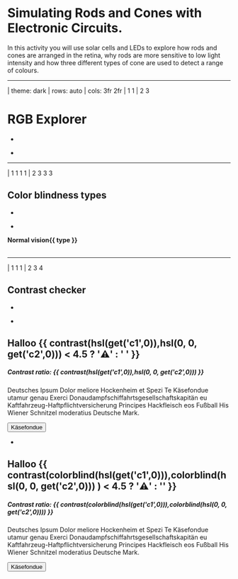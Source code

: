 # Simulating Rods and Cones with Electronic Circuits.

In this activity you will use solar cells and LEDs to explore how rods and cones are arranged in the retina, why rods are more sensitive to low light intensity and how three different types of cone are used to detect a range of colours. 


---












| theme: dark
| rows: auto
| cols: 3fr 2fr
| 1 1
| 2 3

# RGB Explorer

-

<!-- Commented out temporarily because of heavy CPU usage -->

<!-- <f-scene3 isometric responsive width="600" height="600" webgl>
	<!-- <f-rotation3 duration="10000"> -->
  <!-- <f-group3 scale="1" rotation="20 120 20" position="-1.2 -2 -1.2">
    <f-group3 v-for="r in range(0,5)">
      <f-group3 v-for="g in range(0,5)">
        <f-box3
          v-for="b in range(0,5)"
          :r="0.4"
          :position="[r*0.4, g*0.4, b*0.4]"
          :fill="rgb(r * 60,g * 60,b * 60)"
          :shading="false"
        />
      </f-group3>
    </f-group3>
  </f-group3> -->
  <!-- </f-rotation3> -->
<!-- </f-scene3> -->

<!-- <f-scene3 isometric responsive width="600" height="600" webgl>
  <f-group3 scale="0.75" :rotation="[50, get('cylRot', 0), 0]" :position="[0, 1, 0]">
  <f-group3 v-for="b in range(0,(get('cylB',100)/10)-1)"
    :key="'b'+b"
    :position="[0, -5.5 + b * 0.9 , 0 ]"
    :scale="[1.4 - b*0.13, 0.4, 1.4 - b*0.13]"
  >
  <f-group3 v-for="h in range(0,get('cylH'))" :key="'h'+h">
      <f-group3 v-if="get('cylB', 100) >= b*10"  :rotation="[0, 30*h, 0]">
        <f-hedron3
          v-if="get('cylH', 11) >= h"
          count="4"
          height="2"
          r="0.75"
          rotation="0 180 45"
          :position="[0, 0, 2]"
          :fill="hsl(ai2hue(h * 30), 100, 10+b*10)"
          :stroke="hsl(ai2hue(h * 30), 100, b*10)"
          :shading="false"
        />
      </f-group3>
    </f-group3>
    </f-group3>
  </f-group3>
</f-scene3> -->

<!-- <f-scene3 isometric responsive width="500" height="500" webgl  >
  <f-group3 scale="0.6" :rotation="[30, get('cylRot', 0), 0]" :position="[0, 0.7, 0]">
  <f-group3 v-for="b in range(0,(get('cylB',100)/10)-1)"
    :key="'b'+b"
    :position="[0, -5.5 + b * 0.9 , 0 ]"
    scale="1, 1, 1"
  >
  <f-group3 v-for="h in range(0,get('cylH'))" :key="'h'+h">
      <f-group3 v-if="get('cylB', 100) >= b*10"  :rotation="[0, 30*h, 0]">
        <f-polygon3
          v-if="get('cylH', 11) >= h"
          points="-1 1, -1 -1, 1 -1, 1 1"
          rotation="0 0 0"
          :position="[0, 0, 2.5]"
          scale="0.66 0.45 1"
          :fill="hsl(ai2hue(h * 30), 100, 10+b*10)"
          :stroke="hsl(ai2hue(h * 30), 100, b*10)"
          :shading="false"
        />
      </f-group3>
    </f-group3>
    </f-group3>
  </f-group3>
</f-scene3> -->

<f-scene3 isometric responsive width="500" height="500" webgl>
  <f-box3
      v-for="h in range(1, 70)"
      :rotation="[h*3, h*3, 0]"
      :position="[(-2+h*0.04), 0, 0]"
      scale="0.66 0.45 1"
      :fill="hsl(ai2hue(h * 3), 100, 50)"
      :shading="false"
    />
</f-scene3>



-

<div style="position:sticky; top:15vh;">
  <f-slider set="cylB" from="10" to="100" title="brightness" value="100"  integer />
  
  <!-- <f-slider set="cylS" to="100" title="saturation" value="20" integer /> -->
  
  <f-slider set="cylH" to="11" title="blah" value="11"  integer />
  
  <f-slider set="cylRot" to="360" title="Rotate tower" value="0"  integer />
</div>



---

| 1 1 1 1
| 2 3 3 3

## Color blindness types

-

<f-slider title="Slice count" set="c" from="8" to="64" integer />
  
-

<div style="display: flex; flex-wrap: wrap">
  
  <div>
  <b>Normal vision</b><br><br>
  <f-scene width="150" height="150" grid>
    <f-group v-for="(count,i) in range(0,2)" :key="i">
    <f-arc
      v-for="(a,j) in range(0,360,360 / get('c',8))"
      :key="j"
      :fill="hsl(a,100,scale(count,0,2,30,70))"
      stroke
      :start-angle="a"
      :end-angle="a + (360 / get('c',8))"
      :r="scale(count,0,2,1,1.5)"
      :inner-radius="scale(count,0,2,1,1.5) - 0.25"
    />
    </f-group>
  </f-scene>
  </div>

  <div v-for="type in [
    'achromatomaly',
    'achromatopsia',
    'deuteranomaly',
    'deuteranopia',
    'protanomaly',
    'protanopia',
    'tritanomaly',
    'tritanopia'
  ]">
  <b>{{ type }}</b><br><br>
  <f-scene  width="150" height="150" grid>
    <f-group v-for="(count,i) in range(0,2)" :key="i">
    <f-arc
      v-for="(a,j) in range(0,360,360 / get('c',8))"
      :key="j"
      :fill="colorblind(hsl(a,100,scale(count,0,2,30,70)), type)"
      stroke
      :start-angle="a"
      :end-angle="a + (360 / get('c',8))"
      :r="scale(count,0,2,1,1.5)"
      :inner-radius="scale(count,0,2,1,1.5) - 0.25"
    />
    </f-group>
  </f-scene>
  </div>
</div>











---

| 1 1 1
| 2 3 4

## Contrast checker

-

<f-slider title="Background color hue" set="c1" integer />
<f-slider title="Foreground color brightness" set="c2" to="100" integer />

-

<div style="padding: var(--base2)" :style="{
  background: hsl(get('c1',0)),
  '--primary': hsl(0, 0, get('c2',0))
}">

<h2>Halloo {{ contrast(hsl(get('c1',0)),hsl(0, 0, get('c2',0))) < 4.5 ? '⚠️' : ' ' }}</h2>

##### Contrast ratio: {{ contrast(hsl(get('c1',0)),hsl(0, 0, get('c2',0))) }}

Deutsches Ipsum Dolor meliore Hockenheim et Spezi Te Käsefondue utamur genau Exerci Donaudampfschiffahrtsgesellschaftskapitän eu Kaftfahrzeug-Haftpflichtversicherung Principes Hackfleisch eos Fußball His Wiener Schnitzel moderatius Deutsche Mark.

<button>Käsefondue</button>

</div>

-

<div style="padding: var(--base2)" :style="{
  background: colorblind(hsl(get('c1',0))),
  '--primary': colorblind(hsl(0, 0, get('c2',0)))
}">

<h2>Halloo {{ contrast(colorblind(hsl(get('c1',0))),colorblind(hsl(0, 0, get('c2',0))) ) < 4.5 ? '⚠️' : '' }}</h2>

##### Contrast ratio: {{ contrast(colorblind(hsl(get('c1',0))),colorblind(hsl(0, 0, get('c2',0)))) }}

Deutsches Ipsum Dolor meliore Hockenheim et Spezi Te Käsefondue utamur genau Exerci Donaudampfschiffahrtsgesellschaftskapitän eu Kaftfahrzeug-Haftpflichtversicherung Principes Hackfleisch eos Fußball His Wiener Schnitzel moderatius Deutsche Mark.

<button>Käsefondue</button>

</div>
